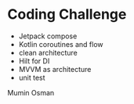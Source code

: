 # Coding Challenge

* Jetpack compose
* Kotlin coroutines and flow
* clean architecture
* Hilt for DI
* MVVM as architecture
* unit test

Mumin Osman
